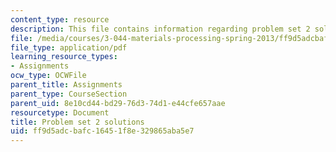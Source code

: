 ```yaml
---
content_type: resource
description: This file contains information regarding problem set 2 solutions.
file: /media/courses/3-044-materials-processing-spring-2013/ff9d5adcbafc16451f8e329865aba5e7_MIT3_044S13_pset2solns.pdf
file_type: application/pdf
learning_resource_types:
- Assignments
ocw_type: OCWFile
parent_title: Assignments
parent_type: CourseSection
parent_uid: 8e10cd44-bd29-76d3-74d1-e44cfe657aae
resourcetype: Document
title: Problem set 2 solutions
uid: ff9d5adc-bafc-1645-1f8e-329865aba5e7
---
```

